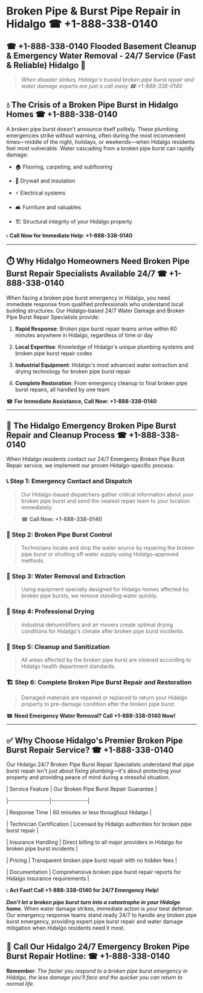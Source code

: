 # Broken Pipe & Burst Pipe Repair in Hidalgo ☎ +1-888-338-0140  
## ☎ +1-888-338-0140 Flooded Basement Cleanup & Emergency Water Removal - 24/7 Service (Fast & Reliable) Hidalgo 🚨  

> *When disaster strikes, Hidalgo's trusted broken pipe burst repair and water damage experts are just a call away ☎ +1-888-338-0140*  

## 💧 The Crisis of a Broken Pipe Burst in Hidalgo Homes ☎ +1-888-338-0140  

A broken pipe burst doesn't announce itself politely. These plumbing emergencies strike without warning, often during the most inconvenient times—middle of the night, holidays, or weekends—when Hidalgo residents feel most vulnerable. Water cascading from a broken pipe burst can rapidly damage:  

* 🏠 Flooring, carpeting, and subflooring  
* 🧱 Drywall and insulation  
* ⚡ Electrical systems  
* 🛋️ Furniture and valuables  
* 🏗️ Structural integrity of your Hidalgo property  

📞 **Call Now for Immediate Help: +1-888-338-0140**  

---  

## ⏱️ Why Hidalgo Homeowners Need Broken Pipe Burst Repair Specialists Available 24/7 ☎ +1-888-338-0140  

When facing a broken pipe burst emergency in Hidalgo, you need immediate response from qualified professionals who understand local building structures. Our Hidalgo-based 24/7 Water Damage and Broken Pipe Burst Repair Specialists provide:  

1. **Rapid Response**: Broken pipe burst repair teams arrive within 60 minutes anywhere in Hidalgo, regardless of time or day  
2. **Local Expertise**: Knowledge of Hidalgo's unique plumbing systems and broken pipe burst repair codes  
3. **Industrial Equipment**: Hidalgo's most advanced water extraction and drying technology for broken pipe burst repair  
4. **Complete Restoration**: From emergency cleanup to final broken pipe burst repairs, all handled by one team  

☎ **For Immediate Assistance, Call Now: +1-888-338-0140**  

---  

## 🔧 The Hidalgo Emergency Broken Pipe Burst Repair and Cleanup Process ☎ +1-888-338-0140  

When Hidalgo residents contact our 24/7 Emergency Broken Pipe Burst Repair service, we implement our proven Hidalgo-specific process:  

### 📞 Step 1: Emergency Contact and Dispatch  
> Our Hidalgo-based dispatchers gather critical information about your broken pipe burst and send the nearest repair team to your location immediately.  
> ☎ **Call Now: +1-888-338-0140**  

### 🚿 Step 2: Broken Pipe Burst Control  
> Technicians locate and stop the water source by repairing the broken pipe burst or shutting off water supply using Hidalgo-approved methods.  

### 🌊 Step 3: Water Removal and Extraction  
> Using equipment specially designed for Hidalgo homes affected by broken pipe bursts, we remove standing water quickly.  

### 💨 Step 4: Professional Drying  
> Industrial dehumidifiers and air movers create optimal drying conditions for Hidalgo's climate after broken pipe burst incidents.  

### 🧼 Step 5: Cleanup and Sanitization  
> All areas affected by the broken pipe burst are cleaned according to Hidalgo health department standards.  

### 🏗️ Step 6: Complete Broken Pipe Burst Repair and Restoration  
> Damaged materials are repaired or replaced to return your Hidalgo property to pre-damage condition after the broken pipe burst.  

☎ **Need Emergency Water Removal? Call +1-888-338-0140 Now!**  

---  

## ✅ Why Choose Hidalgo's Premier Broken Pipe Burst Repair Service? ☎ +1-888-338-0140  

Our Hidalgo 24/7 Broken Pipe Burst Repair Specialists understand that pipe burst repair isn't just about fixing plumbing—it's about protecting your property and providing peace of mind during a stressful situation.  

| Service Feature | Our Broken Pipe Burst Repair Guarantee |  
|-----------------|---------------|  
| Response Time | 60 minutes or less throughout Hidalgo |  
| Technician Certification | Licensed by Hidalgo authorities for broken pipe burst repair |  
| Insurance Handling | Direct billing to all major providers in Hidalgo for broken pipe burst incidents |  
| Pricing | Transparent broken pipe burst repair with no hidden fees |  
| Documentation | Comprehensive broken pipe burst repair reports for Hidalgo insurance requirements |  

📞 **Act Fast! Call +1-888-338-0140 for 24/7 Emergency Help!**  

***Don't let a broken pipe burst turn into a catastrophe in your Hidalgo home.*** When water damage strikes, immediate action is your best defense. Our emergency response teams stand ready 24/7 to handle any broken pipe burst emergency, providing expert pipe burst repair and water damage mitigation when Hidalgo residents need it most.  

## 📱 Call Our Hidalgo 24/7 Emergency Broken Pipe Burst Repair Hotline: ☎ +1-888-338-0140  

**Remember**: *The faster you respond to a broken pipe burst emergency in Hidalgo, the less damage you'll face and the quicker you can return to normal life.*